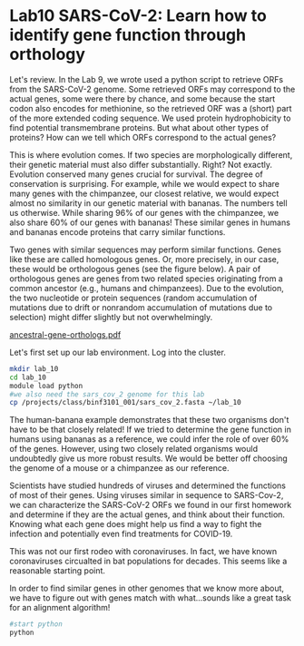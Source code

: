 # Lab10 SARS-CoV-2: Learn how to identify gene function through orthology

Let's review. In the Lab 9, we wrote used a python script to retrieve ORFs from the SARS-CoV-2 genome. Some retrieved ORFs may correspond to the actual genes, some were there by chance, and some because the start codon also encodes for methionine, so the retrieved ORF was a (short) part of the more extended coding sequence. We used protein hydrophobicity to find potential transmembrane proteins. But what about other types of proteins? How can we tell which ORFs correspond to the actual genes?

This is where evolution comes. If two species are morphologically different, their genetic material must also differ substantially. Right? Not exactly. Evolution conserved many genes crucial for survival. The degree of conservation is surprising. For example, while we would expect to share many genes with the chimpanzee, our closest relative, we would expect almost no similarity in our genetic material with bananas. The numbers tell us otherwise. While sharing 96% of our genes with the chimpanzee, we also share 60% of our genes with bananas! These similar genes in humans and bananas encode proteins that carry similar functions.

Two genes with similar sequences may perform similar functions. Genes like these are called homologous genes. Or, more precisely, in our case, these would be orthologous genes (see the figure below). A pair of orthologous genes are genes from two related species originating from a common ancestor (e.g., humans and chimpanzees). Due to the evolution, the two nucleotide or protein sequences (random accumulation of mutations due to drift or nonrandom accumulation of mutations due to selection) might differ slightly but not overwhelmingly.

[ancestral-gene-orthologs.pdf](https://github.com/user-attachments/files/19440752/ancestral-gene-orthologs.pdf)

Let's first set up our lab environment. Log into the cluster.

```bash
mkdir lab_10
cd lab_10
module load python
#we also need the sars_cov_2 genome for this lab
cp /projects/class/binf3101_001/sars_cov_2.fasta ~/lab_10
```

The human-banana example demonstrates that these two organisms don't have to be that closely related! If we tried to determine the gene function in humans using bananas as a reference, we could infer the role of over 60% of the genes. However, using two closely related organisms would undoubtedly give us more robust results. We would be better off choosing the genome of a mouse or a chimpanzee as our reference.

Scientists have studied hundreds of viruses and determined the functions of most of their genes. Using viruses similar in sequence to SARS-Cov-2, we can characterize the SARS-CoV-2 ORFs we found in our first homework and determine if they are the actual genes, and think about their function. Knowing what each gene does might help us find a way to fight the infection and potentially even find treatments for COVID-19.

This was not our first rodeo with coronaviruses. In fact, we have known coronaviruses circualted in bat populations for decades. This seems like a reasonable starting point.

In order to find similar genes in other genomes that we know more about, we have to figure out with genes match with what...sounds like a great task for an alignment algorithm!

```bash
#start python
python
```
